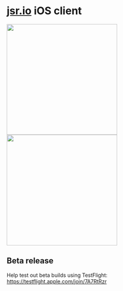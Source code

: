 # [jsr.io](https://jsr.io) iOS client

<img src=https://github.com/littledivy/jsrforios/assets/34997667/88c3281d-5f87-488b-9285-bb1c945924a8 width=300/>

<img src=https://github.com/littledivy/jsrforios/assets/34997667/a7948fc5-a9e6-4555-b77d-27c2529e250d width=300/>

## Beta release

Help test out beta builds using TestFlight: https://testflight.apple.com/join/7A7RtRzr
